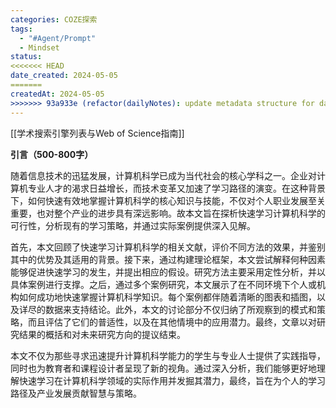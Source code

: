 ```yaml
---
categories: COZE探索
tags:
  - "#Agent/Prompt"
  - Mindset
status: 
<<<<<<< HEAD
date_created: 2024-05-05
=======
createdAt: 2024-05-05
>>>>>>> 93a933e (refactor(dailyNotes): update metadata structure for daily notes)
---
```

[[学术搜索引擎列表与Web of Science指南]]

**引言（500-800字）**


随着信息技术的迅猛发展，计算机科学已成为当代社会的核心学科之一。企业对计算机专业人才的渴求日益增长，而技术变革又加速了学习路径的演变。在这种背景下，如何快速有效地掌握计算机科学的核心知识与技能，不仅对个人职业发展至关重要，也对整个产业的进步具有深远影响。故本文旨在探析快速学习计算机科学的可行性，分析现有的学习策略，并通过实际案例提供深入见解。

  

首先，本文回顾了快速学习计算机科学的相关文献，评价不同方法的效果，并鉴别其中的优势及其适用的背景。接下来，通过构建理论框架，本文尝试解释何种因素能够促进快速学习的发生，并提出相应的假设。研究方法主要采用定性分析，并以具体案例进行支撑。之后，通过多个案例研究，本文展示了在不同环境下个人或机构如何成功地快速掌握计算机科学知识。每个案例都伴随着清晰的图表和插图，以及详尽的数据来支持结论。此外，本文的讨论部分不仅归纳了所观察到的模式和策略，而且评估了它们的普适性，以及在其他情境中的应用潜力。最终，文章以对研究结果的概括和对未来研究方向的提议结束。

  

本文不仅为那些寻求迅速提升计算机科学能力的学生与专业人士提供了实践指导，同时也为教育者和课程设计者呈现了新的视角。通过深入分析，我们能够更好地理解快速学习在计算机科学领域的实际作用并发掘其潜力，最终，旨在为个人的学习路径及产业发展贡献智慧与策略。

